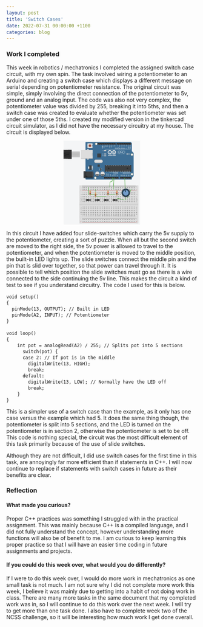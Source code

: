 ```yaml
---
layout: post
title: 'Switch Cases'
date: 2022-07-31 00:00:00 +1100
categories: blog
---
```


<h3>Work I completed</h3>

This week in robotics / mechatronics I completed the assigned switch case circuit, with my own spin. The task involved wiring a potentiometer to an Arduino and creating a switch case which displays a different message on serial depending on potentiometer resistance. The original circuit was simple, simply involving the direct connection of the potentiometer to 5v, ground and an analog input. The code was also not very complex, the potentiometer value was divided by 255, breaking it into 5ths, and then a switch case was created to evaluate whether the potentiometer was set under one of those 5ths. I created my modified version in the tinkercad circuit simulator, as I did not have the necessary circuitry at my house. The circuit is displayed below.

<img src="/assets/Switch-Cases/Switch-Case-Circuit.png" style='display: block; margin: 0 auto; width: 40%;' alt="Switch Case Circuit">

In this circuit I have added four slide-switches which carry the 5v supply to the potentiometer, creating a sort of puzzle. When all but the second switch are moved to the right side, the 5v power is allowed to travel to the potentiometer, and when the potentiometer is moved to the middle position, the built-in LED lights up. The slide switches connect the middle pin and the pin that is slid over together, so that power can travel through it. It is possible to tell which position the slide switches must go as there is a wire connected to the side continuing the 5v line. This makes the circuit a kind of test to see if you understand circuitry. The code I used for this is below.

<pre><code class="language-c">void setup()
{
  pinMode(13, OUTPUT); // Built in LED
  pinMode(A2, INPUT); // Potentiometer
}

void loop()
{
    int pot = analogRead(A2) / 255; // Splits pot into 5 sections
      switch(pot) {
      case 2: // If pot is in the middle
      	digitalWrite(13, HIGH);
        break;
      default:
        digitalWrite(13, LOW); // Normally have the LED off
        break;
    }
}
</code></pre>

This is a simpler use of a switch case than the example, as it only has one case versus the example which had 5. It does the same thing though, the potentiometer is split into 5 sections, and the LED is turned on the potentiometer is in section 2, otherwise the potentiometer is set to be off. This code is nothing special, the circuit was the most difficult element of this task primarily because of the use of slide switches.

Although they are not difficult, I did use switch cases for the first time in this task, are annoyingly far more efficient than if statements in C++. I will now continue to replace if statements with switch cases in future as their benefits are clear.

<h3>Reflection</h3>

<h4>What made you curious?</h4>

Proper C++ practices was something I struggled with in the practical assignment. This was mainly because C++ is a compiled language, and I did not fully understand the concept, however understanding more functions will also be of benefit to me. I am curious to keep learning this proper practice so that I will have an easier time coding in future assignments and projects.

<h4>If you could do this week over, what would you do differently?</h4>

If I were to do this week over, I would do more work in mechatronics as one small task is not much. I am not sure why I did not complete more work this week, I believe it was mainly due to getting into a habit of not doing work in class. There are many more tasks in the same document that my completed work was in, so I will continue to do this work over the next week. I will try to get more than one task done. I also have to complete week two of the NCSS challenge, so it will be interesting how much work I get done overall.